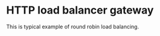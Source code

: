 
HTTP load balancer gateway
==========================

This is typical example of round robin load balancing.
